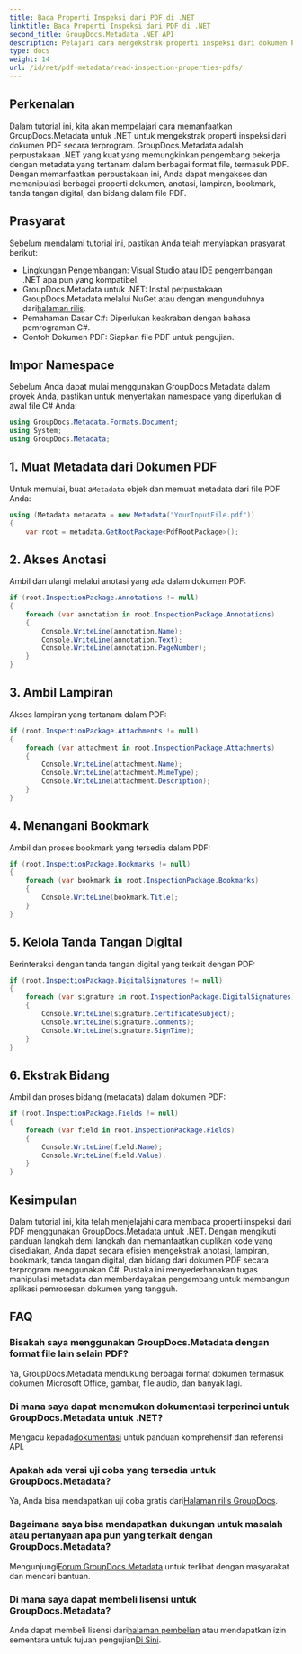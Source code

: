 ```yaml
---
title: Baca Properti Inspeksi dari PDF di .NET
linktitle: Baca Properti Inspeksi dari PDF di .NET
second_title: GroupDocs.Metadata .NET API
description: Pelajari cara mengekstrak properti inspeksi dari dokumen PDF menggunakan GroupDocs.Metadata untuk .NET. Jelajahi anotasi, lampiran, dan lainnya.
type: docs
weight: 14
url: /id/net/pdf-metadata/read-inspection-properties-pdfs/
---
```

## Perkenalan
Dalam tutorial ini, kita akan mempelajari cara memanfaatkan GroupDocs.Metadata untuk .NET untuk mengekstrak properti inspeksi dari dokumen PDF secara terprogram. GroupDocs.Metadata adalah perpustakaan .NET yang kuat yang memungkinkan pengembang bekerja dengan metadata yang tertanam dalam berbagai format file, termasuk PDF. Dengan memanfaatkan perpustakaan ini, Anda dapat mengakses dan memanipulasi berbagai properti dokumen, anotasi, lampiran, bookmark, tanda tangan digital, dan bidang dalam file PDF.
## Prasyarat
Sebelum mendalami tutorial ini, pastikan Anda telah menyiapkan prasyarat berikut:
- Lingkungan Pengembangan: Visual Studio atau IDE pengembangan .NET apa pun yang kompatibel.
-  GroupDocs.Metadata untuk .NET: Instal perpustakaan GroupDocs.Metadata melalui NuGet atau dengan mengunduhnya dari[halaman rilis](https://releases.groupdocs.com/metadata/net/).
- Pemahaman Dasar C#: Diperlukan keakraban dengan bahasa pemrograman C#.
- Contoh Dokumen PDF: Siapkan file PDF untuk pengujian.

## Impor Namespace
Sebelum Anda dapat mulai menggunakan GroupDocs.Metadata dalam proyek Anda, pastikan untuk menyertakan namespace yang diperlukan di awal file C# Anda:
```csharp
using GroupDocs.Metadata.Formats.Document;
using System;
using GroupDocs.Metadata;
```
## 1. Muat Metadata dari Dokumen PDF
 Untuk memulai, buat a`Metadata` objek dan memuat metadata dari file PDF Anda:
```csharp
using (Metadata metadata = new Metadata("YourInputFile.pdf"))
{
    var root = metadata.GetRootPackage<PdfRootPackage>();
```
## 2. Akses Anotasi
Ambil dan ulangi melalui anotasi yang ada dalam dokumen PDF:
```csharp
if (root.InspectionPackage.Annotations != null)
{
    foreach (var annotation in root.InspectionPackage.Annotations)
    {
        Console.WriteLine(annotation.Name);
        Console.WriteLine(annotation.Text);
        Console.WriteLine(annotation.PageNumber);
    }
}
```
## 3. Ambil Lampiran
Akses lampiran yang tertanam dalam PDF:
```csharp
if (root.InspectionPackage.Attachments != null)
{
    foreach (var attachment in root.InspectionPackage.Attachments)
    {
        Console.WriteLine(attachment.Name);
        Console.WriteLine(attachment.MimeType);
        Console.WriteLine(attachment.Description);
    }
}
```
## 4. Menangani Bookmark
Ambil dan proses bookmark yang tersedia dalam PDF:
```csharp
if (root.InspectionPackage.Bookmarks != null)
{
    foreach (var bookmark in root.InspectionPackage.Bookmarks)
    {
        Console.WriteLine(bookmark.Title);
    }
}
```
## 5. Kelola Tanda Tangan Digital
Berinteraksi dengan tanda tangan digital yang terkait dengan PDF:
```csharp
if (root.InspectionPackage.DigitalSignatures != null)
{
    foreach (var signature in root.InspectionPackage.DigitalSignatures)
    {
        Console.WriteLine(signature.CertificateSubject);
        Console.WriteLine(signature.Comments);
        Console.WriteLine(signature.SignTime);
    }
}
```
## 6. Ekstrak Bidang
Ambil dan proses bidang (metadata) dalam dokumen PDF:
```csharp
if (root.InspectionPackage.Fields != null)
{
    foreach (var field in root.InspectionPackage.Fields)
    {
        Console.WriteLine(field.Name);
        Console.WriteLine(field.Value);
    }
}
```

## Kesimpulan
Dalam tutorial ini, kita telah menjelajahi cara membaca properti inspeksi dari PDF menggunakan GroupDocs.Metadata untuk .NET. Dengan mengikuti panduan langkah demi langkah dan memanfaatkan cuplikan kode yang disediakan, Anda dapat secara efisien mengekstrak anotasi, lampiran, bookmark, tanda tangan digital, dan bidang dari dokumen PDF secara terprogram menggunakan C#. Pustaka ini menyederhanakan tugas manipulasi metadata dan memberdayakan pengembang untuk membangun aplikasi pemrosesan dokumen yang tangguh.

## FAQ
### Bisakah saya menggunakan GroupDocs.Metadata dengan format file lain selain PDF?
Ya, GroupDocs.Metadata mendukung berbagai format dokumen termasuk dokumen Microsoft Office, gambar, file audio, dan banyak lagi.
### Di mana saya dapat menemukan dokumentasi terperinci untuk GroupDocs.Metadata untuk .NET?
 Mengacu kepada[dokumentasi](https://reference.groupdocs.com/metadata/net/) untuk panduan komprehensif dan referensi API.
### Apakah ada versi uji coba yang tersedia untuk GroupDocs.Metadata?
 Ya, Anda bisa mendapatkan uji coba gratis dari[Halaman rilis GroupDocs](https://releases.groupdocs.com/).
### Bagaimana saya bisa mendapatkan dukungan untuk masalah atau pertanyaan apa pun yang terkait dengan GroupDocs.Metadata?
 Mengunjungi[Forum GroupDocs.Metadata](https://forum.groupdocs.com/c/metadata/14) untuk terlibat dengan masyarakat dan mencari bantuan.
### Di mana saya dapat membeli lisensi untuk GroupDocs.Metadata?
Anda dapat membeli lisensi dari[halaman pembelian](https://purchase.groupdocs.com/buy) atau mendapatkan izin sementara untuk tujuan pengujian[Di Sini](https://purchase.groupdocs.com/temporary-license/).